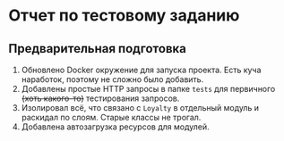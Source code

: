 Отчет по тестовому заданию
===

## Предварительная подготовка

1. Обновлено Docker окружение для запуска проекта. Есть куча наработок, поэтому не сложно было добавить.
1. Добавлены простые HTTP запросы в папке `tests` для первичного ~~(хоть какого-то)~~ тестирования запросов.
1. Изолировал всё, что связано с `Loyalty` в отдельный модуль и раскидал по слоям. Старые классы не трогал.
1. Добавлена автозагрузка ресурсов для модулей.
